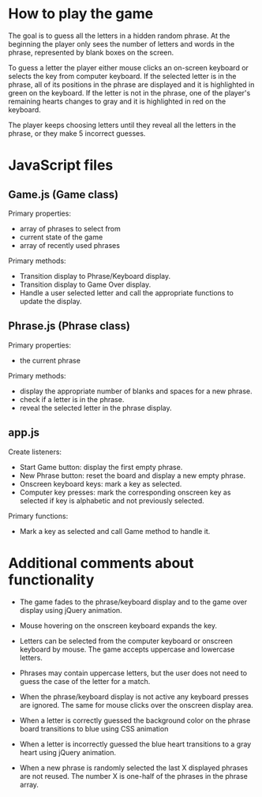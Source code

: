 
# How to play the game #

The goal is to guess all the letters in a hidden random phrase. At the beginning the player only sees the number of letters and words in the phrase, represented by blank boxes on the screen.

To guess a letter the player either mouse clicks an on-screen keyboard or selects the key from computer keyboard. If the selected letter is in the phrase, all of its positions in the phrase are displayed and it is highlighted in green on the keyboard. If the letter is not in the phrase, one of the player's remaining hearts changes to gray and it is highlighted in red on the keyboard.

The player keeps choosing letters until they reveal all the letters in the phrase, or they make 5 incorrect guesses.


# JavaScript files #

## Game.js (Game class) ##

Primary properties:
- array of phrases to select from
- current state of the game
- array of recently used phrases

Primary methods:
- Transition display to Phrase/Keyboard display.
- Transition display to Game Over display.
- Handle a user selected letter and call the appropriate functions to update the display.

## Phrase.js (Phrase class) ##

Primary properties:
- the current phrase

Primary methods:
- display the appropriate number of blanks and spaces for a new phrase.
- check if a letter is in the phrase.
- reveal the selected letter in the phrase display.

## app.js ##

Create listeners:
- Start Game button: display the first empty phrase.
- New Phrase button: reset the board and display a new empty phrase.
- Onscreen keyboard keys: mark a key as selected.
- Computer key presses: mark the corresponding onscreen key as selected if key is alphabetic and not previously selected.

Primary functions:
- Mark a key as selected and call Game method to handle it.


# Additional comments about functionality #

- The game fades to the phrase/keyboard display and to the game over display using jQuery animation.

- Mouse hovering on the onscreen keyboard expands the key.

- Letters can be selected from the computer keyboard or onscreen keyboard by mouse. The game accepts uppercase and lowercase letters.

- Phrases may contain uppercase letters, but the user does not need to guess the case of the letter for a match.

- When the phrase/keyboard display is not active any keyboard presses are ignored. The same for mouse clicks over the onscreen display area.

- When a letter is correctly guessed the background color on the phrase board transitions to blue using CSS animation

- When a letter is incorrectly guessed the blue heart transitions to a gray heart using jQuery animation.

- When a new phrase is randomly selected the last X displayed phrases are not reused. The number X is one-half of the phrases in the phrase array.
